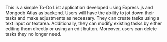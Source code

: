This is a simple To-Do List application developed using Express.js and Mongodb Atlas as backend.
Users will have the ability to jot down their tasks and make adjustments as necessary.
They can create tasks using a text input or textarea. Additionally, they can modify existing tasks by either editing them directly or using an edit button.
Moreover, users can delete tasks they no longer need.

